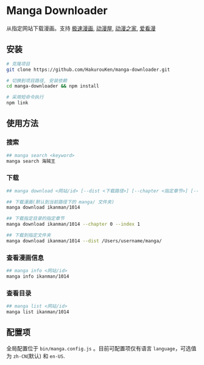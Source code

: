 # Manga Downloader

从指定网站下载漫画。支持 [极速漫画](http://www.1kkk.com/), [动漫屋](http:www.dm5.com/), [动漫之家](http://manhua.dmzj.com/), [爱看漫](http://www.ikanman.com/)

## 安装
```bash
# 克隆项目
git clone https://github.com/HakurouKen/manga-downloader.git

# 切换到项目路径, 安装依赖
cd manga-downloader && npm install

# 采用短命令执行
npm link
```

## 使用方法

### 搜索
```bash
## manga search <keyword>
manga search 海贼王
```

### 下载
```bash
## manga download <网站/id> [--dist <下载路径>] [--chapter <指定章节>] [--index <目录>]

## 下载漫画(默认到当前路径下的 manga/ 文件夹)
manga download ikanman/1014

## 下载指定目录的指定章节
manga download ikanman/1014 --chapter 0 --index 1

## 下载到指定文件夹
manga download ikanman/1014 --dist /Users/username/manga/
```

### 查看漫画信息
```bash
## manga info <网站/id>
manga info ikanman/1014
```

### 查看目录
```bash
## manga list <网站/id>
manga list ikanman/1014
```


## 配置项
全局配置位于 `bin/manga.config.js` 。目前可配置项仅有语言 `language`，可选值为 `zh-CN`(默认) 和 `en-US`.
